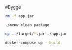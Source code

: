
#Bygge

```bash	
rm -f app.jar

./mvnw clean package

cp ../target/*.jar ./app.jar

docker-compose up --build

```